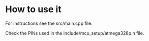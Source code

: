 # How to use it

For instructions see the src/main.cpp file.

Check the PINs used in the include/mcu_setup/atmega328p.h file.
